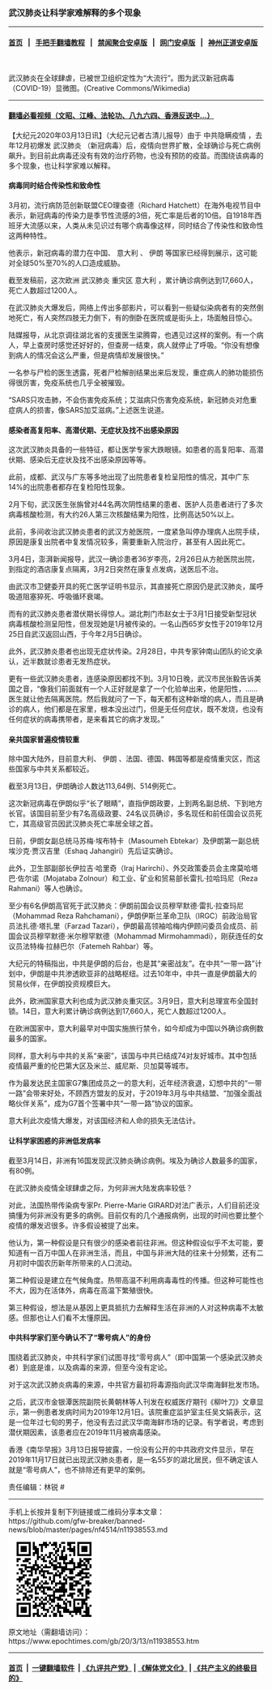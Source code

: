 ### 武汉肺炎让科学家难解释的多个现象
------------------------

#### [首页](https://github.com/gfw-breaker/banned-news/blob/master/README.md) &nbsp;&nbsp;|&nbsp;&nbsp; [手把手翻墙教程](https://github.com/gfw-breaker/guides/wiki) &nbsp;&nbsp;|&nbsp;&nbsp; [禁闻聚合安卓版](https://github.com/gfw-breaker/bn-android) &nbsp;&nbsp;|&nbsp;&nbsp; [网门安卓版](https://github.com/oGate2/oGate) &nbsp;&nbsp;|&nbsp;&nbsp; [神州正道安卓版](https://github.com/SzzdOgate/update) 



<div><img alt="" class="aligncenter wp-post-image" src="https://i.epochtimes.com/assets/uploads/2020/03/01-2-600x400-2-1-2-2.jpg"/>
<div class="red16 caption">
 <p>
  武汉肺炎在全球肆虐，已被世卫组织定性为“大流行”。图为武汉新冠病毒（COVID-19）显微图。(Creative Commons/Wikimedia)
 </p>
</div>
</div><hr/>

#### [翻墙必看视频（文昭、江峰、法轮功、八九六四、香港反送中...）](https://github.com/gfw-breaker/banned-news/blob/master/pages/link3.md)

<div><p>
 【大纪元2020年03月13日讯】（大纪元记者古清儿报导）由于
 <ok href="https://www.epochtimes.com/gb/tag/%E4%B8%AD%E5%85%B1%E9%9A%90%E7%9E%92%E7%96%AB%E6%83%85.html">
  中共隐瞒疫情
 </ok>
 ，去年12月初爆发
 <ok href="https://www.epochtimes.com/gb/tag/%E6%AD%A6%E6%B1%89%E8%82%BA%E7%82%8E.html">
  武汉肺炎
 </ok>
 （新冠病毒）后，疫情向世界扩散，全球确诊与死亡病例飙升。到目前此病毒还没有有效的治疗药物，也没有预防的疫苗。而围绕该病毒的多个现象，也让科学家难以解释。
</p>
<h4>
 病毒同时结合传染性和致命性
</h4>
<p>
 3月初，流行病防范创新联盟CEO理查德（Richard Hatchett）在海外电视节目中表示，新冠病毒的传染力是季节性流感的3倍，死亡率是后者的10倍。自1918年西班牙大流感以来，人类从未见识过有哪个病毒像这样，同时结合了传染性和致命性这两种特性。
</p>
<p>
 他表示，新冠病毒的潜力在中国、
 <ok href="https://www.epochtimes.com/gb/tag/%E6%84%8F%E5%A4%A7%E5%88%A9.html">
  意大利
 </ok>
 、
 <ok href="https://www.epochtimes.com/gb/tag/%E4%BC%8A%E6%9C%97.html">
  伊朗
 </ok>
 等国家已经得到展示，这可能对全球50%至70%的人口造成威胁。
</p>
<p>
 截至发稿前，这次欧洲
 <ok href="https://www.epochtimes.com/gb/tag/%E6%AD%A6%E6%B1%89%E8%82%BA%E7%82%8E.html">
  武汉肺炎
 </ok>
 重灾区
 <ok href="https://www.epochtimes.com/gb/tag/%E6%84%8F%E5%A4%A7%E5%88%A9.html">
  意大利
 </ok>
 ，累计确诊病例达到17,660人，死亡人数超过1200人。
</p>
<p>
 在武汉肺炎大爆发后，网络上传出多部影片，可以看到一些疑似染病者有的突然倒地死亡，有人突然四肢无力倒下，有的倒卧在医院或是街头上，场面触目惊心。
</p>
<p>
 陆媒报导，从北京调往湖北省的支援医生梁腾霄，也遇见过这样的案例。有一个病人，早上查房时感觉还好好的，但查房一结束，病人就停止了呼吸。“你没有想像到病人的情况会这么严重，但是病情却发展很快。”
</p>
<p>
 一名参与尸检的医生透露，死者尸检解剖结果出来后发现，重症病人的肺功能损伤得很厉害，免疫系统也几乎全被摧毁。
</p>
<p>
 “SARS只攻击肺，不会伤害免疫系统；艾滋病只伤害免疫系统，新冠肺炎对危重症病人的损害，像SARS加艾滋病。”上述医生说道。
</p>
<h4>
 感染者高复阳率、高潜伏期、无症状及找不出感染原因
</h4>
<p>
 这次武汉肺炎具备的一些特征，都让医学专家大跌眼镜。如患者的高复阳率、高潜伏期、感染后无症状及找不出感染原因等等。
</p>
<p>
 此前，成都、武汉与广东等多地出现了出院患者复检呈阳性的情况，其中广东14%的出院患者都存在复检阳性现象。
</p>
<p>
 2月下旬，武汉医生张旃曾对44名两次阴性结果的患者、医护人员患者进行了多次病毒核酸检测，有大约26人第三次核酸结果为阳性，比例高达50%以上。
</p>
<p>
 此前，多间收治武汉肺炎患者的武汉方舱医院，一度紧急叫停办理病人出院手续，原因是康复出院者中复发情况较多，需要重新入院治疗，甚至有人因此死亡。
</p>
<p>
 3月4日，澎湃新闻报导，武汉一确诊患者36岁李亮，2月26日从方舱医院出院，到指定的酒店康复点隔离，3月2日突然在康复点发病，送医后不治。
</p>
<p>
 由武汉市卫健委开具的死亡医学证明书显示，其直接死亡原因仍是武汉肺炎，属呼吸道阻塞猝死、呼吸循环衰竭。
</p>
<p>
 而有的武汉肺炎患者潜伏期长得惊人。湖北荆门市赵女士于3月1日接受新型冠状病毒核酸检测呈阳性，但发现她是1月被传染的。一名山西65岁女性于2019年12月25日自武汉返回山西，于今年2月5日确诊。
</p>
<p>
 此外，武汉肺炎患者也出现无症状传染。2月28日，中共专家钟南山团队的论文承认，近半数就诊患者无发热症状。
</p>
<p>
 更有一些武汉肺炎患者，连感染原因都找不到。3月10日晚，武汉市民张毅告诉美国之音，“像我们前面就有一个人正好就是拿了一个化验单出来，他是阳性，……医生就让他去隔离医院。然后我就问了一下，每天都有这种新增的病人，而且是确诊的病人，他们都是在家里，根本没出过门，但是无任何症状，既不发烧，也没有任何症状的病毒携带者，是来看其它的病才发现。”
</p>
<h4>
 亲共国家普遍疫情较重
</h4>
<p>
 除中国大陆外，目前意大利、
 <ok href="https://www.epochtimes.com/gb/tag/%E4%BC%8A%E6%9C%97.html">
  伊朗
 </ok>
 、法国、德国、韩国等都是疫情重灾区，而这些国家与中共关系都较近。
</p>
<p>
 截至3月13日，伊朗确诊人数达113,64例、514例死亡。
</p>
<p>
 这次新冠病毒在伊朗似乎“长了眼睛”，直指伊朗政要，上到两名副总统、下到地方长官。该国目前至少有7名高级政要、24名议员确诊，多名现任和前任国会议员死亡，其高级官员因武汉肺炎死亡率居全球之首。
</p>
<p>
 日前，伊朗女副总统马苏梅‧埃布特卡（Masoumeh Ebtekar）及伊朗第一副总统埃沙克‧贾汉吉里（Eshaq Jahangiri）先后证实确诊。
</p>
<p>
 此外，卫生部副部长伊拉吉‧哈里奇（Iraj Harirchi）、外交政策委员会主席莫哈塔巴‧佐尔诺（Mojataba Zolnour）和工业、矿业和贸易部长雷扎‧拉哈玛尼（Reza Rahmani）等人也确诊。
</p>
<p>
 至少有6名伊朗高官死于武汉肺炎：伊朗前国会议员穆罕默德‧雷扎‧拉查玛尼（Mohammad Reza Rahchamani），伊朗伊斯兰革命卫队（IRGC）前政治局官员法扎德‧塔扎里（Farzad Tazari），伊朗最高领袖哈梅内伊顾问委员会成员、前国会议员穆罕默德‧米尔穆罕默德（Mohammad Mirmohammadi），刚获连任的女议员法特梅‧拉赫巴尔（Fatemeh Rahbar）等。
</p>
<p>
 大纪元的特稿指出，中共是伊朗的后台，也是其“亲密战友”。在中共“一带一路”计划中，伊朗是中共渗透欧亚非的战略枢纽。过去10年中，中共一直是伊朗最大的贸易伙伴，在伊朗投资规模巨大。
</p>
<p>
 此外，欧洲国家意大利也成为武汉肺炎重灾区。3月9日，意大利总理宣布全国封锁。14日，意大利累计确诊病例达到17,660人，死亡人数超过1200人。
</p>
<p>
 在欧洲国家中，意大利最早对中国实施旅行禁令，如今却成为中国以外确诊病例数最多的国家。
</p>
<p>
 同样，意大利与中共的关系“亲密”，该国与中共已结成74对友好城市。其中包括疫情最严重的伦巴第大区及米兰、威尼斯、贝加莫等城市。
</p>
<p>
 作为最发达民主国家G7集团成员之一的意大利，近年经济衰退，幻想中共的“一带一路”会带来好处，不顾西方盟友的反对，于2019年3月与中共结盟、“加强全面战略伙伴关系”，成为G7首个签署中共“一带一路”协议的国家。
</p>
<p>
 意大利此次疫情大爆发，对该国经济和人命的损失无法估计。
</p>
<h4>
 让科学家困惑的非洲低发病率
</h4>
<p>
 截至3月14日，非洲有16国发现武汉肺炎确诊病例。埃及为确诊人数最多的国家，有80例。
</p>
<p>
 在武汉肺炎疫情全球肆虐之际，为何非洲大陆发病率较低？
</p>
<p>
 对此，法国热带传染病专家Pr. Pierre-Marie GIRARD对法广表示，人们目前还没搞懂为何非洲没有更多的病例。目前仅有的几个通报病例，出现的时间也要比整个疫情的爆发迟很多。许多假设被提了出来。
</p>
<p>
 他认为，第一种假设是只有很少的感染者前往非洲。但这种假设似乎不太可能，要知道有一百万中国人在非洲生活，而且，中国与非洲大陆的往来十分频繁，还有二月初时中国农历新年所带来的人口流动。
</p>
<p>
 第二种假设是建立在气候角度。热带高温不利用病毒毒性的传播。但这种可能性也不大，因为在活体外，病毒在高温下繁殖很快。
</p>
<p>
 第三种假设，想法是从基因上更具抵抗力去解释生活在非洲的人对这种病毒不太敏感。但那也让人们看不太懂原因。
</p>
<h4>
 中共科学家们至今确认不了“零号病人”的身份
</h4>
<p>
 围绕着武汉肺炎，中共科学家们试图寻找“零号病人”（即中国第一个感染武汉肺炎者）到底是谁，以及病毒的来源，但至今没有定论。
</p>
<p>
 对于这次武汉肺炎病毒的来源，中共官方最初将毒源指向武汉华南海鲜批发市场。
</p>
<p>
 之后，武汉市金银潭医院副院长黄朝林等人刊发在权威医疗期刊《柳叶刀》文章显示，第一例患者发病时间为2019年12月1日。该院重症监护室主任吴文娟表示，这是一位年过七旬的男子，他没有去过武汉华南海鲜市场的记录。有学者说，考虑到潜伏期因素，该患者应在2019年11月被病毒感染。
</p>
<p>
 香港《南华早报》3月13日报导披露，一份没有公开的中共政府文件显示，早在2019年11月17日就已出现武汉肺炎患者，是一名55岁的湖北居民，但不确定该人就是“零号病人”，也不排除还有更早的案例。
</p>
<p>
 责任编辑：林锐 #
</p>
</div>
<hr/>
手机上长按并复制下列链接或二维码分享本文章：<br/>
https://github.com/gfw-breaker/banned-news/blob/master/pages/nf4514/n11938553.md <br/>
<a href='https://github.com/gfw-breaker/banned-news/blob/master/pages/nf4514/n11938553.md'><img src='https://github.com/gfw-breaker/banned-news/blob/master/pages/nf4514/n11938553.md.png'/></a> <br/>
原文地址（需翻墙访问）：https://www.epochtimes.com/gb/20/3/13/n11938553.htm


------------------------
#### [首页](https://github.com/gfw-breaker/banned-news/blob/master/README.md) &nbsp;|&nbsp; [一键翻墙软件](https://github.com/gfw-breaker/nogfw/blob/master/README.md) &nbsp;| [《九评共产党》](https://github.com/gfw-breaker/9ping.md/blob/master/README.md#九评之一评共产党是什么) | [《解体党文化》](https://github.com/gfw-breaker/jtdwh.md/blob/master/README.md) | [《共产主义的终极目的》](https://github.com/gfw-breaker/gczydzjmd.md/blob/master/README.md)


<img src='http://gfw-breaker.win/banned-news/pages/nf4514/n11938553.md' width='0px' height='0px'/>